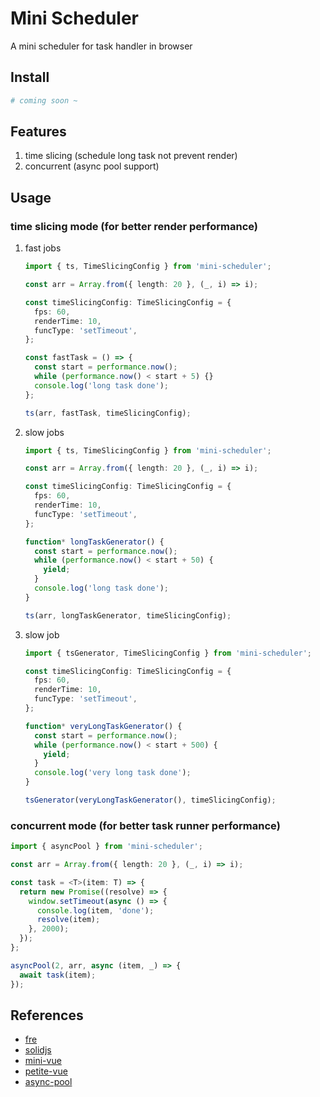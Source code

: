 # Mini Scheduler

A mini scheduler for task handler in browser

## Install

```bash
# coming soon ~
```

## Features

1. time slicing (schedule long task not prevent render)
2. concurrent (async pool support)

## Usage

### time slicing mode (for better render performance)

1. fast jobs

    ```ts
    import { ts, TimeSlicingConfig } from 'mini-scheduler';

    const arr = Array.from({ length: 20 }, (_, i) => i);

    const timeSlicingConfig: TimeSlicingConfig = {
      fps: 60,
      renderTime: 10,
      funcType: 'setTimeout',
    };

    const fastTask = () => {
      const start = performance.now();
      while (performance.now() < start + 5) {}
      console.log('long task done');
    };

    ts(arr, fastTask, timeSlicingConfig);
    ```

2. slow jobs

    ```ts
    import { ts, TimeSlicingConfig } from 'mini-scheduler';

    const arr = Array.from({ length: 20 }, (_, i) => i);

    const timeSlicingConfig: TimeSlicingConfig = {
      fps: 60,
      renderTime: 10,
      funcType: 'setTimeout',
    };

    function* longTaskGenerator() {
      const start = performance.now();
      while (performance.now() < start + 50) {
        yield;
      }
      console.log('long task done');
    }

    ts(arr, longTaskGenerator, timeSlicingConfig);
    ```

3. slow job

    ```ts
    import { tsGenerator, TimeSlicingConfig } from 'mini-scheduler';

    const timeSlicingConfig: TimeSlicingConfig = {
      fps: 60,
      renderTime: 10,
      funcType: 'setTimeout',
    };

    function* veryLongTaskGenerator() {
      const start = performance.now();
      while (performance.now() < start + 500) {
        yield;
      }
      console.log('very long task done');
    }

    tsGenerator(veryLongTaskGenerator(), timeSlicingConfig);
    ```

### concurrent mode (for better task runner performance)

```ts
import { asyncPool } from 'mini-scheduler';

const arr = Array.from({ length: 20 }, (_, i) => i);

const task = <T>(item: T) => {
  return new Promise((resolve) => {
    window.setTimeout(async () => {
      console.log(item, 'done');
      resolve(item);
    }, 2000);
  });
};

asyncPool(2, arr, async (item, _) => {
  await task(item);
});

```

## References

- [fre](https://github.com/yisar/fre/blob/master/src/schedule.ts)
- [solidjs](https://github.com/solidjs/solid/blob/main/packages/solid/src/reactive/scheduler.ts)
- [mini-vue](https://github.com/cuixiaorui/mini-vue/blob/master/src/runtime-core/scheduler.ts)
- [petite-vue](https://github.com/vuejs/petite-vue/blob/main/src/scheduler.ts)
- [async-pool](https://github.com/rxaviers/async-pool)
